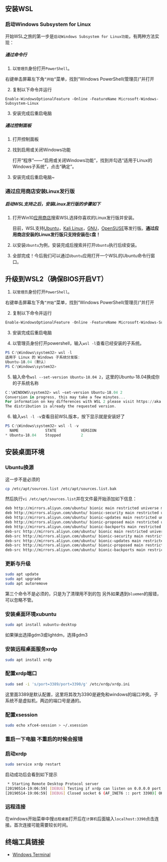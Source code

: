## 安装WSL

### 启动Windows Subsystem for Linux

开始WSL之旅的第一步是`启动Windows Subsystem for Linux功能`，有两种方法实现：

##### 通过命令行

1.  以`管理员`身份打开`PowerShell`。

右键单击屏幕左下角`“开始”`菜单，找到“Windows PowerShell(管理员)”并打开

2.  复制以下命令并运行

```
Enable-WindowsOptionalFeature -Online -FeatureName Microsoft-Windows-Subsystem-Linux
```

3.  安装完成后重启电脑

##### 通过控制面板

1.  打开控制面板

2.  找到启用或关闭Windows功能

    打开“程序”——“启用或关闭Windows功能”，找到并勾选“适用于Linux的Windows子系统”，点击“确定”。

3.  安装完成后重启电脑~

### 通过应用商店安装Linux发行版

##### 启动WSL支持之后，安装Linux发行版的步骤如下

1.  打开Win10[应用商店](https://www.microsoft.com/zh-cn/store/apps/)搜索WSL选择你喜欢的Linux发行版并安装。

    目前，WSL支持[Ubuntu](https://www.microsoft.com/zh-cn/store/p/ubuntu/9nblggh4msv6)，[Kali Linux](https://www.microsoft.com/zh-cn/store/p/kali-linux/9pkr34tncv07)，[GNU](https://www.microsoft.com/zh-cn/store/p/debian-gnu-linux/9msvkqc78pk6)，[OpenSUSE](https://www.microsoft.com/zh-cn/store/p/opensuse-leap-42/9njvjts82tjx)等发行版。**通过应用商店安装的Linux发行版只支持安装在`C`盘！**

2.  以安装`Ubuntu`为例，安装完成后搜索并打开`Ubuntu`执行后续安装。

3.  全部完成！今后我们可以通过`Ubuntu`应用打开一个WSL的Ubuntu命令行窗口。

## 升级到WSL2（确保BIOS开启VT）

1.  以`管理员`身份打开`PowerShell`。

右键单击屏幕左下角`“开始”`菜单，找到“Windows PowerShell(管理员)”并打开

2.  复制以下命令并运行

```powershell
Enable-WindowsOptionalFeature -Online -FeatureName Microsoft-Windows-Subsystem-Linux
```

3.  安装完成后重启电脑

4.  以管理员身份打开powershell，输入`wsl -l`查看已经安装的子系统。

```powershell
PS C:\Windows\system32> wsl -l
适用于 Linux 的 Windows 子系统分发版:
Ubuntu-18.04 (默认)
PS C:\Windows\system32>
```

5.  输入命令`wsl --set-version Ubuntu-18.04 2`，这里的Ubuntu-18.04换成你的子系统名称

```powershell
C：\WINDOWS\system32> wsl —set-version Ubuntu-18.04 2 
Conversion in progress, this may take a few minutes...
For information on key differences with WSL 2 please visit https://aka.ms/wsl2
The distribution is already the requested version.
```

6.  输入`wsl -l -v`查看目前WSL版本，按下显示就是安装好了

```powershell
PS C:\Windows\system32> wsl -l -v
  NAME            STATE           VERSION
* Ubuntu-18.04    Stopped         2
```

## 安装桌面环境

### Ubuntu换源

这一步不是必须的

```bash
cp /etc/apt/sources.list /etc/apt/sources.list.bak
```

然后执行`vi /etc/apt/sources.list`并在文件最开始添加如下信息：

```bash
deb http://mirrors.aliyun.com/ubuntu/ bionic main restricted universe multiverse
deb http://mirrors.aliyun.com/ubuntu/ bionic-security main restricted universe multiverse
deb http://mirrors.aliyun.com/ubuntu/ bionic-updates main restricted universe multiverse
deb http://mirrors.aliyun.com/ubuntu/ bionic-proposed main restricted universe multiverse
deb http://mirrors.aliyun.com/ubuntu/ bionic-backports main restricted universe multiverse
deb-src http://mirrors.aliyun.com/ubuntu/ bionic main restricted universe multiverse
deb-src http://mirrors.aliyun.com/ubuntu/ bionic-security main restricted universe multiverse
deb-src http://mirrors.aliyun.com/ubuntu/ bionic-updates main restricted universe multiverse
deb-src http://mirrors.aliyun.com/ubuntu/ bionic-proposed main restricted universe multiverse
deb-src http://mirrors.aliyun.com/ubuntu/ bionic-backports main restricted universe multiverse
```

### 更新与升级

```bash
sudo apt update
sudo apt upgrade
sudo apt autoremove
```

第三个命令不是必须的，只是为了清理用不到的包
另外如果遇到`bluemen`的报错，可以忽略不管。

### 安装桌面环境xubuntu

```bash
sudo apt install xubuntu-desktop
```

如果弹出选择gdm3或lightdm，选择gdm3

### 安装远程桌面服务xrdp

```bash
sudo apt install xrdp
```

### 配置xrdp端口

```bash
sudo sed -i 's/port=3389/port=3390/g' /etc/xrdp/xrdp.ini
```

这里面3389是默认配置，这里将其改为3390是避免和windows的端口冲突。子系统不是虚拟机，两边的端口号是通的。

### 配置xsession

```bash
sudo echo xfce4-session > ~/.xsession
```

### 重启一下电脑 不重启的时候会报错

### 启动xrdp

```bash
sudo service xrdp restart
```

启动成功后会看到如下提示

```bash
 * Starting Remote Desktop Protocol server 
[20190514-19:06:59] [DEBUG] Testing if xrdp can listen on 0.0.0.0 port 3390.
[20190514-19:06:59] [DEBUG] Closed socket 6 (AF_INET6 :: port 3390)[ OK ]
```

### 远程连接

在windows开始菜单中搜`远程桌面`打开后在`计算机`后面输入`localhost:3390`点击连接。首次连接可能需要较长时间。

## 终端工具链接

-   [Windows Terminal](https://www.microsoft.com/zh-cn/p/windows-terminal/9n0dx20hk701?rtc=1&activetab=pivot:overviewtab)

    